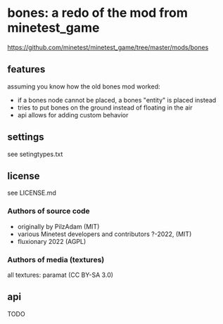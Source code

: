 # bones: a redo of the mod from minetest_game

https://github.com/minetest/minetest_game/tree/master/mods/bones

## features

assuming you know how the old bones mod worked:

* if a bones node cannot be placed, a bones "entity" is placed instead
* tries to put bones on the ground instead of floating in the air
* api allows for adding custom behavior

## settings

see setingtypes.txt

## license

see LICENSE.md

### Authors of source code
* originally by PilzAdam (MIT)
* various Minetest developers and contributors ?-2022, (MIT)
* fluxionary 2022 (AGPL)

### Authors of media (textures)
all textures: paramat (CC BY-SA 3.0)

## api

TODO
